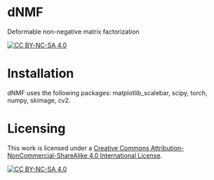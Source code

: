 # dNMF
Deformable non-negative matrix factorization


[![CC BY-NC-SA 4.0][cc-by-nc-sa-shield]][cc-by-nc-sa]


# Installation
dNMF uses the following packages: matplotlib_scalebar, scipy, torch, numpy, skimage, cv2.

# Licensing

This work is licensed under a
[Creative Commons Attribution-NonCommercial-ShareAlike 4.0 International License][cc-by-nc-sa].

[![CC BY-NC-SA 4.0][cc-by-nc-sa-image]][cc-by-nc-sa]

[cc-by-nc-sa]: http://creativecommons.org/licenses/by-nc-sa/4.0/
[cc-by-nc-sa-image]: https://licensebuttons.net/l/by-nc-sa/4.0/88x31.png
[cc-by-nc-sa-shield]: https://img.shields.io/badge/License-CC%20BY--NC--SA%204.0-lightgrey.svg